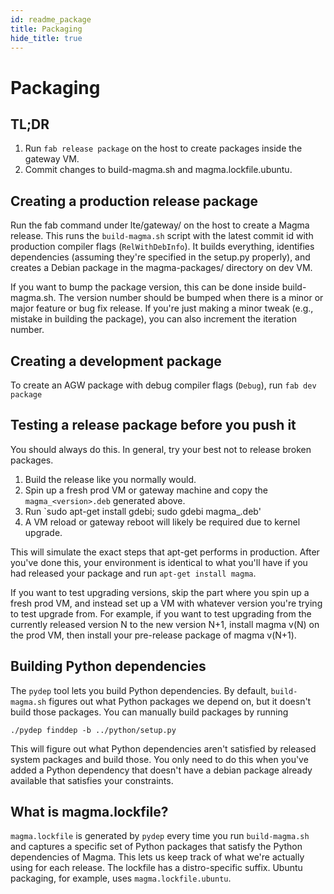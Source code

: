 ```yaml
---
id: readme_package
title: Packaging
hide_title: true
---
```


# Packaging

## TL;DR

1. Run `fab release package` on the host to create packages inside the
gateway VM.
2. Commit changes to build-magma.sh and magma.lockfile.ubuntu.

## Creating a production release package

Run the fab command under lte/gateway/ on the host to create a Magma
release. This runs the `build-magma.sh` script with the latest commit id with
production compiler flags (`RelWithDebInfo`).
It builds everything, identifies dependencies (assuming they're specified in the
setup.py properly), and creates a Debian package in the magma-packages/
directory on dev VM.

If you want to bump the package version, this can be done inside build-magma.sh.
The version number should be bumped when there is a minor or major feature or
bug fix release.
If you're just making a minor tweak (e.g., mistake in building the package),
you can also increment the iteration number.

## Creating a development package

To create an AGW package with debug compiler flags (`Debug`),
run `fab dev package`

## Testing a release package before you push it

You should always do this. In general, try your best not to release broken
packages.

1. Build the release like you normally would.
2. Spin up a fresh prod VM or gateway machine and copy the `magma_<version>.deb`
generated above.
3. Run `sudo apt-get install gdebi; sudo gdebi magma_<version>.deb'
4. A VM reload or gateway reboot will likely be required due to kernel upgrade.

This will simulate the exact steps that apt-get performs in production.
After you've done this, your environment is identical to what you'll have if
you had released your package and run `apt-get install magma`.

If you want to test upgrading versions, skip the part where you spin up a fresh
prod VM, and instead set up a VM with whatever version you're trying to test
upgrade from. For example, if you want to test upgrading from the currently
released version N to the new version N+1, install magma v(N) on the prod VM,
then install your pre-release package of magma v(N+1).

## Building Python dependencies

The `pydep` tool lets you build Python dependencies. By default,
`build-magma.sh` figures out what Python packages we depend on, but it doesn't
build those packages. You can manually build packages by running

`./pydep finddep -b ../python/setup.py`

This will figure out what Python dependencies aren't satisfied by released
system packages and build those. You only need to do this when you've added a
Python dependency that doesn't have a debian package already available that
satisfies your constraints.

## What is magma.lockfile?

`magma.lockfile` is generated by `pydep` every time you run `build-magma.sh`
and captures a specific set of Python packages that satisfy the Python
dependencies of Magma. This lets us keep track of what we're actually using for
each release. The lockfile has a distro-specific suffix. Ubuntu packaging, for
example, uses `magma.lockfile.ubuntu`.
